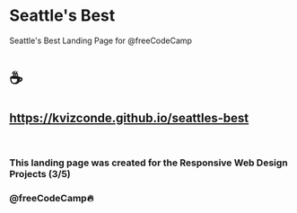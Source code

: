 # Seattle's Best
Seattle's Best Landing Page for @freeCodeCamp

# ☕️

## https://kvizconde.github.io/seattles-best

<br>

### This landing page was created for the Responsive Web Design Projects (3/5)
### @freeCodeCamp🔥

